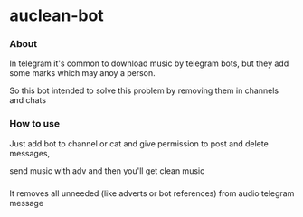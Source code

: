 # auclean-bot

### About

In telegram it's common to download music by telegram bots, but they add some marks which may anoy a person.

So this bot intended to solve this problem by removing them in channels and chats



### How to use


Just add bot to channel or cat and give permission to post and delete messages,

send music with adv and then you'll get clean music

###

It removes all unneeded (like adverts or bot references) from audio telegram message
